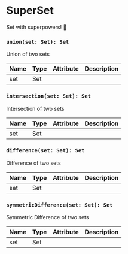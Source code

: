 # SuperSet

Set with superpowers! 💪

### `union(set: Set): Set`

Union of two sets

| Name | Type | Attribute | Description |
| ---- | ---- | --------- | ----------- |
| set  | Set  |           |

### `intersection(set: Set): Set`

Intersection of two sets

| Name | Type | Attribute | Description |
| ---- | ---- | --------- | ----------- |
| set  | Set  |           |

### `difference(set: Set): Set`

Difference of two sets

| Name | Type | Attribute | Description |
| ---- | ---- | --------- | ----------- |
| set  | Set  |           |

### `symmetricDifference(set: Set): Set`

Symmetric Difference of two sets

| Name | Type | Attribute | Description |
| ---- | ---- | --------- | ----------- |
| set  | Set  |           |
